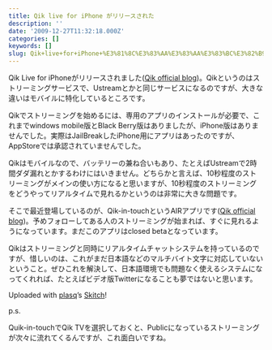 ```yaml
---
title: Qik live for iPhone がリリースされた
description: ''
date: '2009-12-27T11:32:18.000Z'
categories: []
keywords: []
slug: Qik+live+for+iPhone+%E3%81%8C%E3%83%AA%E3%83%AA%E3%83%BC%E3%82%B9%E3%81%95%E3%82%8C%E3%81%9F
---
```

Qik Live for iPhoneがリリースされました([Qik official blog](http://qik.com/blog/qik-now-available-for-download-from-the-iphone-app-store/))。Qikというのはストリーミングサービスで、Ustreamとかと同じサービスになるのですが、大きな違いはモバイルに特化しているところです。

Qikでストリーミングを始めるには、専用のアプリのインストールが必要で、これまでwindows mobile版とBlack Berry版はありましたが、iPhone版はありませんでした。実際はJailBreakしたiPhone用にアプリはあったのですが、AppStoreでは承認されていませんでした。

Qikはモバイルなので、バッテリーの兼ね合いもあり、たとえばUstreamで2時間ダダ漏れとかするわけにはいきません。どちらかと言えば、10秒程度のストリーミングがメインの使い方になると思いますが、10秒程度のストリーミングをどうやってリアルタイムで見れるかというのは非常に大きな問題です。

そこで最近登場しているのが、Qik-in-touchというAIRアプリです([Qik official blog](http://qik.com/blog/bring-your-friends-and-family-closer-with-qik-in-touch/))。予めフォローしてある人のストリーミングが始まれば、すぐに見れるようになっています。まだこのアプリはclosed betaとなっています。

Qikはストリーミングと同時にリアルタイムチャットシステムを持っているのですが、惜しいのは、これがまだ日本語などのマルチバイト文字に対応していないということ。ぜひこれを解決して、日本語環境でも問題なく使えるシステムになってくれれば、たとえばビデオ版Twitterになることも夢ではないと思います。

Uploaded with [plasq](http://plasq.com/)’s [Skitch](http://skitch.com)!

p.s.

Quik-in-touchでQik TVを選択しておくと、Publicになっているストリーミングが次々に流れてくるんですが、これ面白いですね。